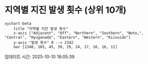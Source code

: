 # 지역별 지진 발생 횟수 (상위 10개)

```mermaid
xychart-beta
    title "지역별 지진 발생 횟수"
    x-axis ["Adjacent", "Off", "Northern", "Southern", "Noto,", "Central", "Hyuganada", "Eastern", "Western", "Kiisuido"]
    y-axis "발생 횟수" 0 --> 2342
    bar [2340, 165, 45, 39, 29, 24, 17, 16, 16, 11]
```

업데이트 시간: 2025-10-10 18:05:39
